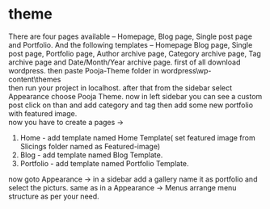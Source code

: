 # theme
There are four pages available –  Homepage, Blog page, Single post page and Portfolio. And the following templates –  Homepage Blog page, Single post page, Portfolio page, Author archive page, Category archive page, Tag archive page and Date/Month/Year archive page.
first of all download wordpress.
then paste Pooja-Theme folder in wordpress\wp-content\themes\
then run your project in localhost. 
after that from the sidebar select Appearance choose Pooja Theme. 
now in left sidebar you can see a custom post click on than and add category and tag then add some new portfolio with featured image.  
now you have to create a pages ->
1. Home - add template named Home Template( set featured image from Slicings folder named as Featured-image)
2. Blog - add template named Blog Template.
3. Portfolio - add template named Portfolio Template.

now goto Appearance -> in a sidebar add a gallery name it as portfolio and select the picturs.
same as in a Appearance -> Menus arrange menu structure as per your need. 
